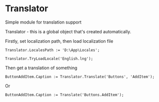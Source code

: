 # Translator
Simple module for translation support

Translator - this is a global object that's created automatically.

Firstly, set localization path, then load localization file

```
Translator.LocalesPath := 'D:\App\Locales';
 
Translator.TryLoadLocale('English.lng');
```
Then get a translation of something

```
ButtonAddItem.Caption := Translator.Translate('Buttons', 'AddItem');
```
Or
```
ButtonAddItem.Caption := Translate('Buttons.AddItem');
```
